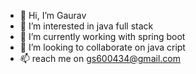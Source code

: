 - 👋 Hi, I’m Gaurav
- 👀 I’m interested in java full stack
- 🌱 I’m currently working with spring boot
- 💞️ I’m looking to collaborate on java cript
- 📫 reach me on gs600434@gmail.com

<!---
Aura-97/Aura-97 is a ✨ special ✨ repository because its `README.md` (this file) appears on your GitHub profile.
You can click the Preview link to take a look at your changes.
--->
